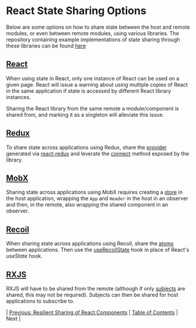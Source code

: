 # React State Sharing Options
Below are some options on how to share state between the host and remote modules, or even between remote modules, using various libraries. The repository containing example implementations of state sharing through these libraries can be found [here](https://github.com/module-federation/practical-module-federation/tree/master/chapter5)

## [React](https://reactjs.org/)
When using state in React, only one instance of React can be used on a given page. React will issue a warning about using multiple copies of React in the same application if state is accessed by different React library instances.

Sharing the React library from the same remote a module/component is shared from, and marking it as a singleton will alleviate this issue.

## [Redux](https://redux.js.org/)
To share state across applications using Redux, share the [provider](https://react-redux.js.org/api/provider) generated via [react-redux](https://react-redux.js.org/) and leverate the [connect](https://react-redux.js.org/api/connect) method exposed by the library.

## [MobX](https://mobx.js.org/README.html)
Sharing state across applications using MobX requires creating a [store](https://mobx.js.org/observable-state.html) in the host application, wrapping the `App` and `Header` in the host in an observer and then, in the remote, also wrapping the shared component in an observer.

## [Recoil](https://recoiljs.org/)
When sharing state across applications using Recoil, share the [atoms](https://recoiljs.org/docs/api-reference/core/atom) between applications. Then use the [useRecoilState](https://recoiljs.org/docs/api-reference/core/useRecoilState) hook in place of React's _useState_ hook.

## [RXJS](https://rxjs.dev/)
RXJS will have to be shared from the remote (although if only [subjects](https://rxjs.dev/api/index/class/Subject) are shared, this may not be required). Subjects can then be shared for host applications to subscribe to.

| [Previous: Resilient Sharing of React Components](../04/README.md) | [Table of Contents](../README.md#table-of-contents) | Next |
